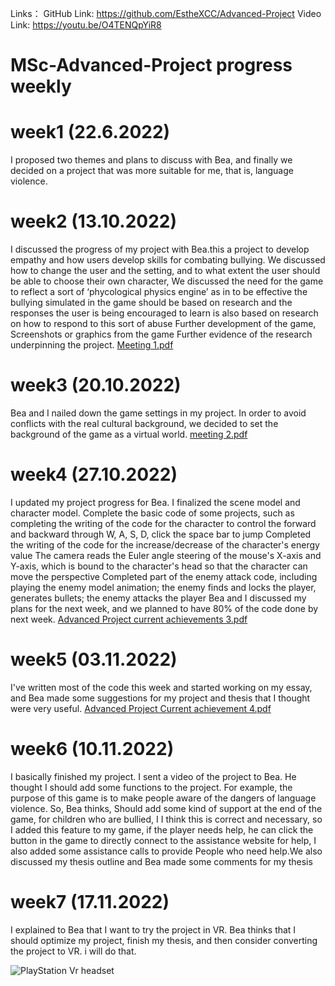 Links：
GitHub Link: https://github.com/EstheXCC/Advanced-Project
Video Link: https://youtu.be/O4TENQpYiR8

# MSc-Advanced-Project progress weekly
# week1 (22.6.2022)
I proposed two themes and plans to discuss with Bea, and finally we decided on a project that was more suitable for me, that is, language violence.


# week2 (13.10.2022)
I discussed the progress of my project with Bea.this a project to develop empathy and how users develop skills for combating bullying. We discussed how to change the user and the setting, and to what extent the user should
 be able to choose their own character,  We discussed the need for the game to reflect a sort of ‘phycological physics engine’ as in to be effective the bullying simulated in the game should be based on research and the responses the user is being encouraged to learn is also based on research on how to respond to this sort of abuse Further development of the game, Screenshots or graphics from the game Further evidence of the research underpinning the project.
 [Meeting 1.pdf](https://raw.githubusercontent.com/EstheXCC/Advanced-Project/main/Progress-Weekly-PDF/Meeting%201.pdf)
 

 

# week3 (20.10.2022)
Bea and I nailed down the game settings in my project. In order to avoid conflicts with the real cultural background, we decided to set the background of the game as a virtual world.
[meeting 2.pdf](https://raw.githubusercontent.com/EstheXCC/Advanced-Project/main/Progress-Weekly-PDF/meeting%202.pdf)




# week4 (27.10.2022)
I updated my project progress for Bea. I finalized the scene model and character model. Complete the basic code of some projects, such as completing the writing of the code for the character to control the forward and backward through W, A, S, D, click the space bar to jump
Completed the writing of the code for the increase/decrease of the character's energy value
The camera reads the Euler angle steering of the mouse's X-axis and Y-axis, which is bound to the character's head so that the character can move the perspective
Completed part of the enemy attack code, including playing the enemy model animation; the enemy finds and locks the player, generates bullets; the enemy attacks the player
Bea and I discussed my plans for the next week, and we planned to have 80% of the code done by next week.
[Advanced Project current achievements 3.pdf](https://raw.githubusercontent.com/EstheXCC/Advanced-Project/main/Progress-Weekly-PDF/Advanced%20Project%20current%20achievements%203.pdf)


# week5 (03.11.2022)
I've written most of the code this week and started working on my essay, and Bea made some suggestions for my project and thesis that I thought were very useful.
[Advanced Project Current achievement 4.pdf](https://raw.githubusercontent.com/EstheXCC/Advanced-Project/main/Progress-Weekly-PDF/Advanced%20Project%20Current%20achievement%204.pdf)

# week6 (10.11.2022)
I basically finished my project. I sent a video of the project to Bea. He thought I should add some functions to the project. For example, the purpose of this game is to make people aware of the dangers of language violence. So, Bea thinks, Should add some kind of support at the end of the game, for children who are bullied, I
I think this is correct and necessary, so I added this feature to my game, if the player needs help, he can click the button in the game to directly connect to the assistance website for help, I also added some assistance calls to provide People who need help.We also discussed my thesis outline and Bea made some comments for my thesis


# week7 (17.11.2022)
I explained to Bea that I want to try the project in VR. Bea thinks that I should optimize my project, finish my thesis, and then consider converting the project to VR. i will do that.

![PlayStation Vr headset](https://user-images.githubusercontent.com/91971719/203512161-a1decffc-26ca-453c-a6f4-b5f5ed25436e.jpeg)
